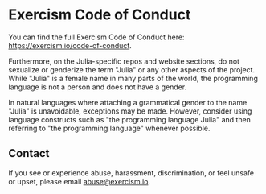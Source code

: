 # Exercism Code of Conduct

You can find the full Exercism Code of Conduct here: https://exercism.io/code-of-conduct.

Furthermore, on the Julia-specific repos and website sections, do not sexualize or genderize the term "Julia" or any other aspects of the project.
While "Julia" is a female name in many parts of the world, the programming language is not a person and does not have a gender. 

In natural languages where attaching a grammatical gender to the name "Julia" is unavoidable, exceptions may be made.
However, consider using language constructs such as "the programming language Julia" and then referring to "the programming language" whenever possible.

## Contact

If you see or experience abuse, harassment, discrimination, or feel unsafe or upset, please email abuse@exercism.io.
